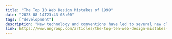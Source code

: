 ```yaml
---
title: "The Top 10 Web Design Mistakes of 1999"
date: "2023-08-14T23:43-08:00"
tags: ["development"]
description: "New technology and conventions have led to several new classes of usability problems in Web design."
link: https://www.nngroup.com/articles/the-top-ten-web-design-mistakes-of-1999/
---
```

